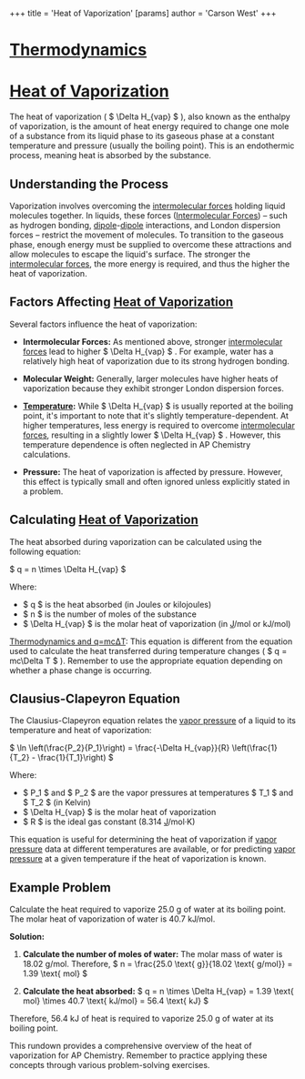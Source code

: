 +++
 title = 'Heat of Vaporization'
[params]
	author = 'Carson West'
+++
# [Thermodynamics](./../thermodynamics/)
# [Heat of Vaporization](./../heat-of-vaporization/)

The heat of vaporization ( $ \Delta H_{vap} $ ), also known as the enthalpy of vaporization, is the amount of heat energy required to change one mole of a substance from its liquid phase to its gaseous phase at a constant temperature and pressure (usually the boiling point).  This is an endothermic process, meaning heat is absorbed by the substance.

## Understanding the Process

Vaporization involves overcoming the [intermolecular forces](./../intermolecular-forces/) holding liquid molecules together.  In liquids, these forces ([Intermolecular Forces](./../intermolecular-forces/)) – such as hydrogen bonding, [dipole](./../dipole/)-[dipole](./../dipole/) interactions, and London dispersion forces – restrict the movement of molecules.  To transition to the gaseous phase, enough energy must be supplied to overcome these attractions and allow molecules to escape the liquid's surface.  The stronger the [intermolecular forces](./../intermolecular-forces/), the more energy is required, and thus the higher the heat of vaporization.

##  Factors Affecting [Heat of Vaporization](./../heat-of-vaporization/)

Several factors influence the heat of vaporization:

* **Intermolecular Forces:** As mentioned above, stronger [intermolecular forces](./../intermolecular-forces/) lead to higher  $ \Delta H_{vap} $ . For example, water has a relatively high heat of vaporization due to its strong hydrogen bonding.

* **Molecular Weight:**  Generally, larger molecules have higher heats of vaporization because they exhibit stronger London dispersion forces.

* **[Temperature](./../temperature/):** While  $ \Delta H_{vap} $  is usually reported at the boiling point, it's important to note that it's slightly temperature-dependent.  At higher temperatures, less energy is required to overcome [intermolecular forces](./../intermolecular-forces/), resulting in a slightly lower  $ \Delta H_{vap} $ .  However, this temperature dependence is often neglected in AP Chemistry calculations.

* **Pressure:** The heat of vaporization is affected by pressure. However, this effect is typically small and often ignored unless explicitly stated in a problem.

## Calculating [Heat of Vaporization](./../heat-of-vaporization/)

The heat absorbed during vaporization can be calculated using the following equation:

 $ q = n \times \Delta H_{vap} $ 

Where:

*  $ q $  is the heat absorbed (in Joules or kilojoules)
*  $ n $  is the number of moles of the substance
*  $ \Delta H_{vap} $  is the molar heat of vaporization (in [J](./../j/)/mol or kJ/mol)

[Thermodynamics and q=mcΔT](./../thermodynamics-and-q=mcδt/): This equation is different from the equation used to calculate the heat transferred during temperature changes ( $ q = mc\Delta T $ ). Remember to use the appropriate equation depending on whether a phase change is occurring.

##  Clausius-Clapeyron Equation

The Clausius-Clapeyron equation relates the [vapor pressure](./../vapor-pressure/) of a liquid to its temperature and heat of vaporization:

 $ \ln \left(\frac{P_2}{P_1}\right) = \frac{-\Delta H_{vap}}{R} \left(\frac{1}{T_2} - \frac{1}{T_1}\right) $ 

Where:

*  $ P_1 $  and  $ P_2 $  are the vapor pressures at temperatures  $ T_1 $  and  $ T_2 $  (in Kelvin)
*  $ \Delta H_{vap} $  is the molar heat of vaporization
*  $ R $  is the ideal gas constant (8.314 [J](./../j/)/mol·K)

This equation is useful for determining the heat of vaporization if [vapor pressure](./../vapor-pressure/) data at different temperatures are available, or for predicting [vapor pressure](./../vapor-pressure/) at a given temperature if the heat of vaporization is known.


## Example Problem

Calculate the heat required to vaporize 25.0 g of water at its boiling point. The molar heat of vaporization of water is 40.7 kJ/mol.

**Solution:**

1. **Calculate the number of moles of water:**
   The molar mass of water is 18.02 g/mol.  Therefore,  $ n = \frac{25.0 \text{ g}}{18.02 \text{ g/mol}} = 1.39 \text{ mol} $ 

2. **Calculate the heat absorbed:**
    $ q = n \times \Delta H_{vap} = 1.39 \text{ mol} \times 40.7 \text{ kJ/mol} = 56.4 \text{ kJ} $ 

Therefore, 56.4 kJ of heat is required to vaporize 25.0 g of water at its boiling point.


This rundown provides a comprehensive overview of the heat of vaporization for AP Chemistry.  Remember to practice applying these concepts through various problem-solving exercises.
